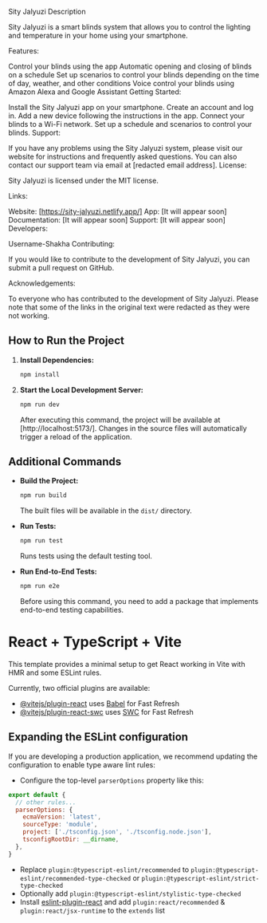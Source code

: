 Sity Jalyuzi
Description

Sity Jalyuzi is a smart blinds system that allows you to control the lighting and temperature in your home using your smartphone.

Features:

Control your blinds using the app
Automatic opening and closing of blinds on a schedule
Set up scenarios to control your blinds depending on the time of day, weather, and other conditions
Voice control your blinds using Amazon Alexa and Google Assistant
Getting Started:

Install the Sity Jalyuzi app on your smartphone.
Create an account and log in.
Add a new device following the instructions in the app.
Connect your blinds to a Wi-Fi network.
Set up a schedule and scenarios to control your blinds.
Support:

If you have any problems using the Sity Jalyuzi system, please visit our website for instructions and frequently asked questions.
You can also contact our support team via email at [redacted email address].
License:

Sity Jalyuzi is licensed under the MIT license.

Links:

Website: [https://sity-jalyuzi.netlify.app/]
App: [It will appear soon]
Documentation: [It will appear soon]
Support: [It will appear soon]
Developers:

Username-Shakha
Contributing:

If you would like to contribute to the development of Sity Jalyuzi, you can submit a pull request on GitHub.

Acknowledgements:

To everyone who has contributed to the development of Sity Jalyuzi.
Please note that some of the links in the original text were redacted as they were not working.

## How to Run the Project

1. **Install Dependencies:**

    ```bash
    npm install
    ```

2. **Start the Local Development Server:**

    ```bash
    npm run dev
    ```

   After executing this command, the project will be available at [http://localhost:5173/]. Changes in the source files will automatically trigger a reload of the application.

## Additional Commands

- **Build the Project:**

    ```bash
    npm run build
    ```

    The built files will be available in the `dist/` directory.

- **Run Tests:**

    ```bash
    npm run test
    ```

    Runs tests using the default testing tool.

- **Run End-to-End Tests:**

    ```bash
    npm run e2e
    ```

    Before using this command, you need to add a package that implements end-to-end testing capabilities.


# React + TypeScript + Vite

This template provides a minimal setup to get React working in Vite with HMR and some ESLint rules.

Currently, two official plugins are available:

- [@vitejs/plugin-react](https://github.com/vitejs/vite-plugin-react/blob/main/packages/plugin-react/README.md) uses [Babel](https://babeljs.io/) for Fast Refresh
- [@vitejs/plugin-react-swc](https://github.com/vitejs/vite-plugin-react-swc) uses [SWC](https://swc.rs/) for Fast Refresh

## Expanding the ESLint configuration

If you are developing a production application, we recommend updating the configuration to enable type aware lint rules:

- Configure the top-level `parserOptions` property like this:

```js
export default {
  // other rules...
  parserOptions: {
    ecmaVersion: 'latest',
    sourceType: 'module',
    project: ['./tsconfig.json', './tsconfig.node.json'],
    tsconfigRootDir: __dirname,
  },
}
```

- Replace `plugin:@typescript-eslint/recommended` to `plugin:@typescript-eslint/recommended-type-checked` or `plugin:@typescript-eslint/strict-type-checked`
- Optionally add `plugin:@typescript-eslint/stylistic-type-checked`
- Install [eslint-plugin-react](https://github.com/jsx-eslint/eslint-plugin-react) and add `plugin:react/recommended` & `plugin:react/jsx-runtime` to the `extends` list
